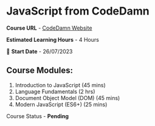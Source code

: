 # JavaScript from CodeDamn
**Course URL** - [CodeDamn Website](https://codedamn.com/learn/javascript-basics)

**Estimated Learning Hours** - 4 Hours

📅 **Start Date** - 26/07/2023

## Course Modules:
1. Introduction to JavaScript (45 mins)
2. Language Fundamentals (2 hrs)
3. Document Object Model (DOM) (45 mins)
4. Modern JavaScript (ES6+) (25 mins)

Course Status - **Pending**
